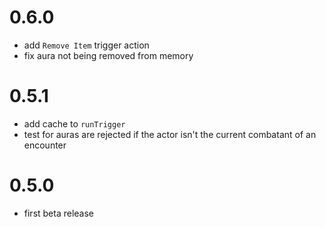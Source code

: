 # 0.6.0

-   add `Remove Item` trigger action
-   fix aura not being removed from memory

# 0.5.1

-   add cache to `runTrigger`
-   test for auras are rejected if the actor isn't the current combatant of an encounter

# 0.5.0

-   first beta release
